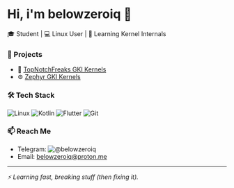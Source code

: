 # Hi, i'm belowzeroiq 👋

🎓 Student | 💻 Linux User | 🧠 Learning Kernel Internals

### 🚀 Projects
- 🔧 [TopNotchFreaks GKI Kernels](https://github.com/topnotchfreaks/kernel_msm-5.15)
- ⚙️ [Zephyr GKI Kernels](https://github.com/topnotchfreaks/kernel_msm-5.15/releases/ZEPHYR-1.0)

### 🛠 Tech Stack
![Linux](https://img.shields.io/badge/Linux-black?style=flat&logo=linux)
![Kotlin](https://img.shields.io/badge/Kotlin-blue?style=flat&logo=kotlin)
![Flutter](https://img.shields.io/badge/Flutter-blue?style=flat&logo=flutter)
![Git](https://img.shields.io/badge/Git-orange?style=flat&logo=git)

### 📫 Reach Me
- Telegram: ![@belowzeroiq](https://t.me/belowzeroiq)
- Email: belowzeroiq@proton.me

---

_⚡ Learning fast, breaking stuff (then fixing it)._  

